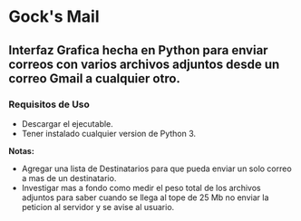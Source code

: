 # Gock's Mail
## Interfaz Grafica hecha en Python para enviar correos con varios archivos adjuntos desde un correo Gmail a cualquier otro.
### Requisitos de Uso
- Descargar el ejecutable.
- Tener instalado cualquier version de Python 3.

**Notas:** 

- Agregar una lista de Destinatarios para que pueda enviar un solo correo a mas de un destinatario.
- Investigar mas a fondo como medir el peso total de los archivos adjuntos para saber cuando se llega al tope de 25 Mb no enviar la peticion al servidor y se avise al usuario.